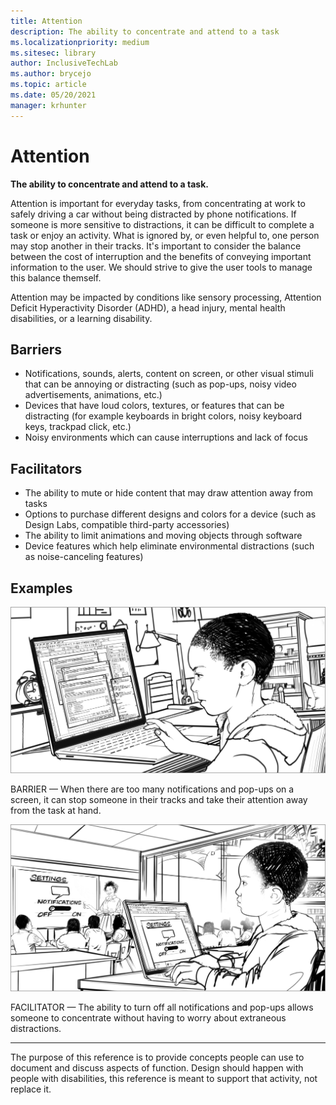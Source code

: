 ```yaml
---
title: Attention
description: The ability to concentrate and attend to a task
ms.localizationpriority: medium
ms.sitesec: library
author: InclusiveTechLab
ms.author: brycejo 
ms.topic: article
ms.date: 05/20/2021
manager: krhunter
---
```


# Attention

**The ability to concentrate and attend to a task.**

Attention is important for everyday tasks, from concentrating at work to safely driving a car without being distracted by phone notifications. If someone is more sensitive to distractions, it can be difficult to complete a task or enjoy an activity. What is ignored by, or even helpful to, one person may stop another in their tracks. It&apos;s important to consider the balance between the cost of interruption and the benefits of conveying important information to the user. We should strive to give the user tools to manage this balance themself. 

Attention may be impacted by conditions like sensory processing, Attention Deficit Hyperactivity Disorder (ADHD), a head injury, mental health disabilities, or a learning disability.

## Barriers

* Notifications, sounds, alerts, content on screen, or other visual stimuli that can be annoying or distracting (such as pop-ups, noisy video advertisements, animations, etc.)
* Devices that have loud colors, textures, or features that can be distracting (for example keyboards in bright colors, noisy keyboard keys, trackpad click, etc.)
* Noisy environments which can cause interruptions and lack of focus

## Facilitators

* The ability to mute or hide content that may draw attention away from tasks
* Options to purchase different designs and colors for a device (such as Design Labs, compatible third-party accessories)
* The ability to limit animations and moving objects through software
* Device features which help eliminate environmental distractions (such as noise-canceling features)


## Examples

![A boy looks intently at a laptop that has several stacked notification windows. He looks frustrated.](images/Cognition_Attention_Barrier.jpg)

BARRIER — When there are too many notifications and pop-ups on a screen, it can stop someone in their tracks and take their attention away from the task at hand.

![The boy looks at a laptop with a single window open. He looks relaxed and focused.](images/Cognition_Attention_Facilitator.jpg)

FACILITATOR — The ability to turn off all notifications and pop-ups allows someone to concentrate without having to worry about extraneous distractions.

[comment]: # (Footer statement)
___
The purpose of this reference is to provide concepts people can use to document and discuss aspects of function. Design should happen with people with disabilities, this reference is meant to support that activity, not replace it. 